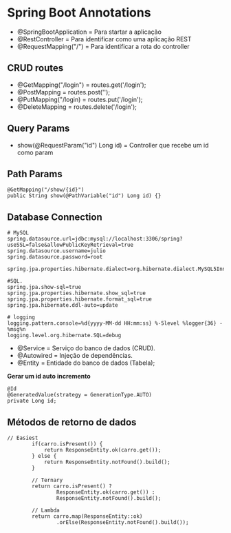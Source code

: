 # Spring Boot Annotations

- @SpringBootApplication = Para startar a aplicação
- @RestController = Para identificar como uma aplicação REST
- @RequestMapping("/") = Para identificar a rota do controller

## CRUD routes

- @GetMapping("/login") = routes.get('/login');
- @PostMapping = routes.post('');
- @PutMapping("/login) = routes.put('/login');
- @DeleteMapping = routes.delete('/login');

## Query Params
- show(@RequestParam("id") Long id) = Controller que recebe um id como param

## Path Params
```
@GetMapping("/show/{id}")
public String show(@PathVariable("id") Long id) {}
```

## Database Connection
```
# MySQL
spring.datasource.url=jdbc:mysql://localhost:3306/spring?useSSL=false&allowPublicKeyRetrieval=true
spring.datasource.username=julio
spring.datasource.password=root

spring.jpa.properties.hibernate.dialect=org.hibernate.dialect.MySQL5InnoDBDialect

#SQL.
spring.jpa.show-sql=true
spring.jpa.properties.hibernate.show_sql=true
spring.jpa.properties.hibernate.format_sql=true
spring.jpa.hibernate.ddl-auto=update

# logging
logging.pattern.console=%d{yyyy-MM-dd HH:mm:ss} %-5level %logger{36} - %msg%n
logging.level.org.hibernate.SQL=debug
```

- @Service = Serviço do banco de dados (CRUD).
- @Autowired = Injeção de dependências.
- @Entity = Entidade do banco de dados (Tabela);

**Gerar um id auto incremento**

```
@Id
@GeneratedValue(strategy = GenerationType.AUTO)
private Long id;
```

## Métodos de retorno de dados

```
// Easiest		
		if(carro.isPresent()) {
			return ResponseEntity.ok(carro.get());
		} else {
			return ResponseEntity.notFound().build();
		}
		
		// Ternary	
		return carro.isPresent() ?
				ResponseEntity.ok(carro.get()) :
				ResponseEntity.notFound().build();
		
		// Lambda		
		return carro.map(ResponseEntity::ok)
				.orElse(ResponseEntity.notFound().build());
```
